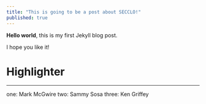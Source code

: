 ```yaml
---
title: "This is going to be a post about SECCLO!"
published: true
---
```


**Hello world**, this is my first Jekyll blog post.

I hope you like it!

# Highlighter

---
one: Mark McGwire
two: Sammy Sosa
three: Ken Griffey
```
